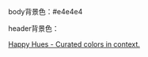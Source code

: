 body背景色：#e4e4e4

header背景色：

[Happy Hues - Curated colors in context.](https://www.happyhues.co/palettes/3)

